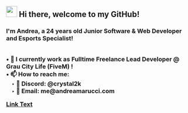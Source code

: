 <h2><img src='https://i.imgur.com/rHXHSgw.gif' width='30'> Hi there, welcome to my GitHub!  </h2>
<h3> I'm <strong>Andrea</strong>, a 24 years old Junior Software & Web Developer and Esports Specialist!
  
<p> 
<br>&#8226; 💼 I currently work as Fulltime Freelance Lead Developer @ Grau City Life (FiveM) !
<br>&#8226; 📫 How to reach me:
<br>&nbsp;&nbsp;&nbsp;&nbsp;&#8227; 💬 Discord: @crystal2k
<br>&nbsp;&nbsp;&nbsp;&nbsp;&#8227; 📧 Email: me@andreamarucci.com
</p>

[Link Text](#anchor-name)
 
<a name="grau-anchor" href="https://www.instagram.com/grau_city_life/"></a>
